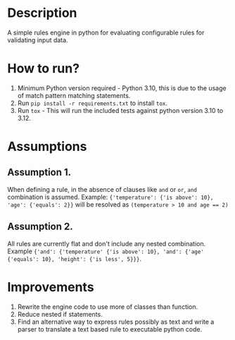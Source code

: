 # Description

A simple rules engine in python for evaluating configurable rules for validating input data. 

# How to run? 
1. Minimum Python version required - Python 3.10, this is due to the usage of match pattern matching statements. 
2. Run `pip install -r requirements.txt` to install `tox`. 
3. Run `tox` - This will run the included tests against python version 3.10 to 3.12. 

# Assumptions

## Assumption 1. 
When defining a rule, in the absence of clauses like `and` or `or`, `and` combination is assumed.
Example: `{'temperature': {'is above': 10}, 'age': {'equals': 2}}` will be resolved as `(temperature > 10 and age == 2)`

## Assumption 2.
All rules are currently flat and don't include any nested combination. Example `{'and': {'temperature' {'is above': 10}, 'and': {'age' {'equals': 10}, 'height': {'is less', 5}}}`.

# Improvements
1. Rewrite the engine code to use more of classes than function. 
2. Reduce nested if statements. 
3. Find an alternative way to express rules possibly as text and write a parser to translate a text based rule to executable python code. 


